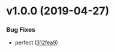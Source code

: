 # v1.0.0 (2019-04-27)


### Bug Fixes

*  perfect ([312fea9](https://github.com/13916253446/release-easy/commit/312fea9))



